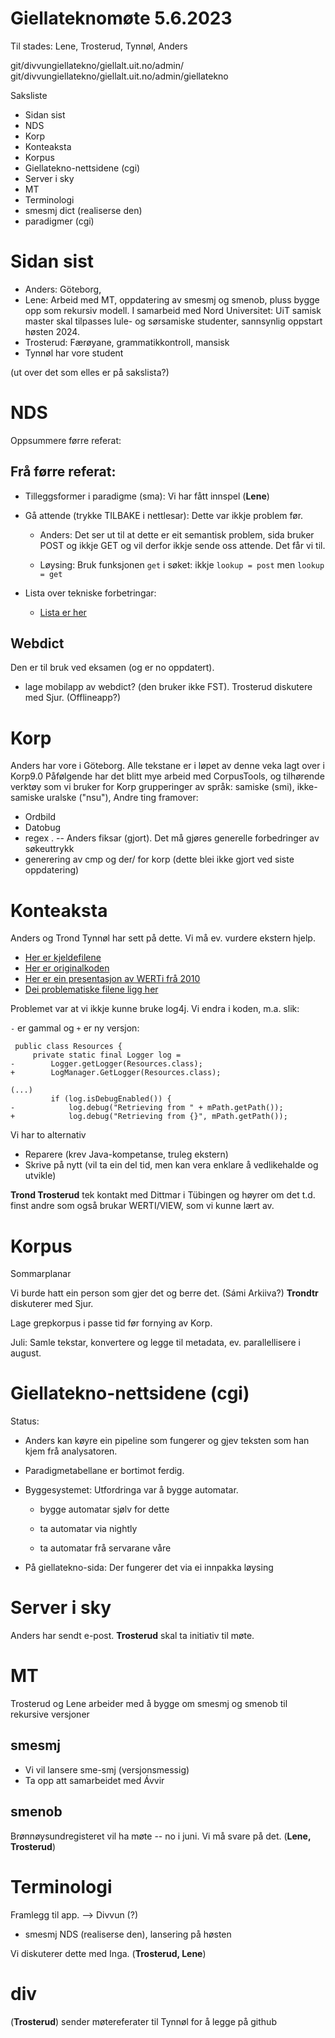 Giellateknomøte 5.6.2023
========================

Til stades: Lene, Trosterud, Tynnøl, Anders

git/divvungiellatekno/giellalt.uit.no/admin/
git/divvungiellatekno/giellalt.uit.no/admin/giellatekno
 
 Saksliste 
- Sidan sist
- NDS
- Korp
- Konteaksta
- Korpus
- Giellatekno-nettsidene (cgi)
- Server i sky
- MT
- Terminologi
- smesmj dict (realiserse den)
- paradigmer (cgi)


# Sidan sist

- Anders: Göteborg, 
- Lene: Arbeid med MT, oppdatering av smesmj og smenob, pluss bygge opp som rekursiv modell. I samarbeid med Nord Universitet: UiT samisk master skal tilpasses lule- og sørsamiske studenter, sannsynlig oppstart høsten 2024. 
- Trosterud: Færøyane, grammatikkontroll, mansisk
- Tynnøl har vore student

(ut over det som elles er på sakslista?)

# NDS
Oppsummere førre referat:

## Frå førre referat:

- Tilleggsformer i paradigme (sma): Vi har fått innspel (**Lene**)
- Gå attende (trykke TILBAKE i nettlesar): Dette var ikkje problem før. 

    - Anders: Det ser ut til at dette er eit semantisk problem, sida bruker POST og ikkje GET og vil derfor ikkje sende oss attende. Det får vi til.

    - Løysing: Bruk funksjonen `get` i søket: ikkje `lookup = post`  men `lookup = get`

- Lista over tekniske forbetringar:

    - [Lista er her](https://giellalt.github.io/dicts/NewFeatures.html)


## Webdict

Den er til bruk ved eksamen (og er no oppdatert). 
- lage mobilapp av webdict? (den bruker ikke FST). Trosterud diskutere med Sjur. (Offlineapp?)

# Korp
Anders har vore i Göteborg. Alle tekstane er i løpet av denne veka lagt over  i Korp9.0
Påfølgende har det blitt mye arbeid med CorpusTools, og tilhørende verktøy som vi bruker for Korp
grupperinger av språk: samiske (smi), ikke-samiske uralske ("nsu"), 
Andre ting framover:

- Ordbild
- Datobug
- regex \. -- Anders fiksar (gjort). Det må gjøres generelle forbedringer av søkeuttrykk
- generering av cmp og der/ for korp (dette blei ikke gjort ved siste oppdatering)


# Konteaksta
Anders og Trond Tynnøl har sett på dette. Vi må ev. vurdere ekstern hjelp.

- [Her er kjeldefilene](https://gtsvn.uit.no/langtech/trunk/apps/teaksta/)
- [Her er originalkoden](https://github.com/adimit/werti)
- [Her er ein presentasjon av WERTi frå 2010](https://www.sfs.uni-tuebingen.de/~dm/handouts/naacl-bea-10-06-05.pdf)
- [Dei problematiske filene ligg her](https://gtsvn.uit.no/langtech/trunk/apps/teaksta/src/main/java/werti/util/)

Problemet var at vi ikkje kunne bruke log4j. Vi endra i koden, m.a. slik:

`-` er gammal og `+` er ny versjon:

```
 public class Resources {
     private static final Logger log =
-        Logger.getLogger(Resources.class);
+        LogManager.GetLogger(Resources.class);
 
(...)
         if (log.isDebugEnabled()) {
-            log.debug("Retrieving from " + mPath.getPath());
+            log.debug("Retrieving from {}", mPath.getPath());
```

Vi har to alternativ
- Reparere (krev Java-kompetanse, truleg ekstern)
- Skrive på nytt (vil ta ein del tid, men kan vera enklare å vedlikehalde og utvikle)

**Trond Trosterud** tek kontakt med Dittmar i Tübingen og høyrer om det t.d. finst andre som også brukar WERTI/VIEW, som vi kunne lært av.

# Korpus
Sommarplanar

Vi burde hatt ein person som gjer det og berre det. (Sámi Arkiiva?) **Trondtr** diskuterer med Sjur.

Lage grepkorpus i passe tid før fornying av Korp.

Juli: Samle tekstar, konvertere og legge til metadata, ev. parallellisere i august.

# Giellatekno-nettsidene (cgi)
Status: 
- Anders kan køyre ein pipeline som fungerer og gjev teksten som han kjem frå analysatoren. 
- Paradigmetabellane er bortimot ferdig.
- Byggesystemet: Utfordringa var å bygge automatar. 

    - bygge automatar sjølv for dette

    - ta automatar via nightly

    - ta automatar frå servarane våre

- På giellatekno-sida: Der fungerer det via ei innpakka løysing

# Server i sky
Anders har sendt e-post. **Trosterud** skal ta initiativ til møte.

# MT
Trosterud og Lene arbeider med å bygge om smesmj og smenob til rekursive versjoner

## smesmj
- Vi vil lansere sme-smj (versjonsmessig)
- Ta opp att samarbeidet med Ávvir

## smenob
Brønnøysundregisteret vil ha møte -- no i juni. Vi må svare på det. (**Lene, Trosterud**)



# Terminologi
Framlegg til app. --> Divvun (?)

- smesmj NDS (realiserse den), lansering på høsten

Vi diskuterer dette med Inga. (**Trosterud, Lene**)

# div
(**Trosterud**) sender møtereferater til Tynnøl for å legge på github



